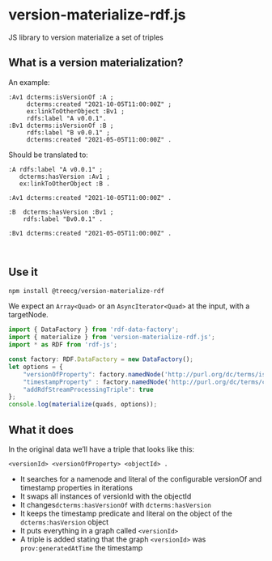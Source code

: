 # version-materialize-rdf.js
JS library to version materialize a set of triples

## What is a version materialization?

An example:
```turtle
:Av1 dcterms:isVersionOf :A ;
     dcterms:created "2021-10-05T11:00:00Z" ;
     ex:linkToOtherObject :Bv1 ;
     rdfs:label "A v0.0.1".
:Bv1 dcterms:isVersionOf :B ;
     rdfs:label "B v0.0.1" ;
     dcterms:created "2021-05-05T11:00:00Z" .
``` 

Should be translated to:
```turtle
:A rdfs:label "A v0.0.1" ;
   dcterms:hasVersion :Av1 ;
   ex:linkToOtherObject :B .

:Av1 dcterms:created "2021-10-05T11:00:00Z" .

:B  dcterms:hasVersion :Bv1 ;
    rdfs:label "Bv0.0.1" .

:Bv1 dcterms:created "2021-05-05T11:00:00Z" .

   
```

## Use it

```bash
npm install @treecg/version-materialize-rdf
```

We expect an `Array<Quad>` or an `AsyncIterator<Quad>` at the input, with a targetNode.

```javascript
import { DataFactory } from 'rdf-data-factory';
import { materialize } from 'version-materialize-rdf.js';
import * as RDF from 'rdf-js';

const factory: RDF.DataFactory = new DataFactory();
let options = {
    "versionOfProperty": factory.namedNode('http://purl.org/dc/terms/isVersionOf'), // defaults to dcterms:isVersionOf
    "timestampProperty" : factory.namedNode('http://purl.org/dc/terms/created'), // defaults to dcterms:created, but there may be good reasons to change this to e.g., prov:generatedAtTime
    "addRdfStreamProcessingTriple": true
};
console.log(materialize(quads, options));
```

## What it does

In the original data we’ll have a triple that looks like this:
```turtle
<versionId> <versionOfProperty> <objectId> .
```

 * It searches for a namenode and literal of the configurable versionOf and timestamp properties in iterations
 * It swaps all instances of versionId with the objectId
 * It changes`dcterms:hasVersionOf` with `dcterms:hasVersion`
 * It keeps the timestamp predicate and literal on the object of the `dcterms:hasVersion` object
 * It puts everything in a graph called `<versionId>`
 * A triple is added stating that the graph `<versionId>` was `prov:generatedAtTime` the timestamp
